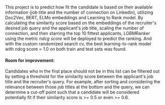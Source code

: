 This project is to predict how fit the candidate is based on their available information (job title and the number of connection on Linkedin), utilizing Doc2Vec, BERT, ELMo embeddings and Learning to Rank model. By calculating the similarity score based on the embeddings of the recruiter's desired job query and the applicant's job title, scaling the number of connection, and then starring the top 10 fittest applicants, LGBMRanker using the metric *ndcg score* will be deployed to predict the ranking. And with the custom randomized search cv, the best learning-to-rank model with ndcg score = 1.0 on both train and test sets was found.

#### Room for improvement:
Candidates who in the first place should not be in this list can be filtered out by setting a threshold for the similarity score between the applicant's job title and the recruiter's query. For example, after sorting and considering the relevance between those job titles at the bottom and the query, we can determine a cut-off point such that a candidate will be considered potentially fit if their similarity score is >= 0.5 or even >= 0.6.
